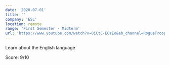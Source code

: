 ```yaml
---
date: '2020-07-01'
title: ''
company: 'ESL'
location: remote
range: 'First Semester - Midterm'
url: 'https://www.youtube.com/watch?v=0iCtC-EOzEo&ab_channel=RogueTrooper'
---
```


Learn about the English language

Score: 9/10
